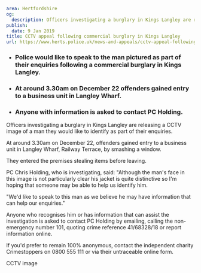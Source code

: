 ```yaml
area: Hertfordshire
og:
  description: Officers investigating a burglary in Kings Langley are releasing a CCTV image of a man they would like to identify as part of their enquiries.
publish:
  date: 9 Jan 2019
title: CCTV appeal following commercial burglary in Kings Langley
url: https://www.herts.police.uk/news-and-appeals/cctv-appeal-following-commercial-burglary-in-kings-langley-2343c
```

* ### Police would like to speak to the man pictured as part of their enquiries following a commercial burglary in Kings Langley.

 * ### At around 3.30am on December 22 offenders gained entry to a business unit in Langley Wharf.

 * ### Anyone with information is asked to contact PC Holding.

Officers investigating a burglary in Kings Langley are releasing a CCTV image of a man they would like to identify as part of their enquiries.

At around 3.30am on December 22, offenders gained entry to a business unit in Langley Wharf, Railway Terrace, by smashing a window.

They entered the premises stealing items before leaving.

PC Chris Holding, who is investigating, said: "Although the man's face in this image is not particularly clear his jacket is quite distinctive so I'm hoping that someone may be able to help us identify him.

"We'd like to speak to this man as we believe he may have information that can help our enquiries."

Anyone who recognises him or has information that can assist the investigation is asked to contact PC Holding by emailing, calling the non-emergency number 101, quoting crime reference 41/68328/18 or report information online.

If you'd prefer to remain 100% anonymous, contact the independent charity Crimestoppers on 0800 555 111 or via their untraceable online form.

CCTV image
